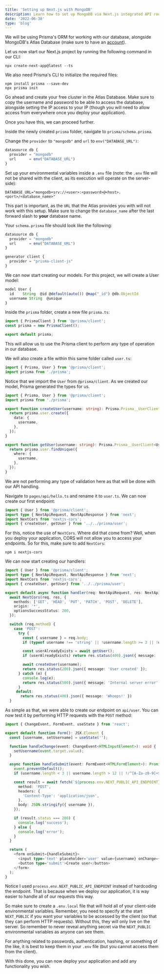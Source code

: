```yaml
---
title: 'Setting up Next.js with MongoDB'
description: Learn how to set up MongoDB via Next.js integrated API routes and Prisma ORM.
date: '2022-06-30'
type: 'blog'
---
```


We will be using Prisma's ORM for working with our database, alongside MongoDB's Atlas Database (make sure to have an [account](https://www.mongodb.com/atlas/database)).

Let us now start our Next.js project by running the following command in our CLI:

```
npx create-next-app@latest --ts
```

We also need Prisma's CLI to initialize the required files:

```
npm install prisma --save-dev
npx prisma init
```

Go ahead and create your free cluster in the Atlas Database. Make sure to copy the username and password to be able to access the database, alongside setting the IP access to your IP (though you will need to allow access from everywhere once you deploy your application).

Once you have this, we can proceed further.

Inside the newly created `prisma` folder, navigate to `prisma/schema.prisma`.

Change the `provider` to `"mongodb"` and `url` to `env("DATABASE_URL")`:

```typescript
datasource db {
  provider = "mongodb"
  url      = env("DATABASE_URL")
}
```

Set up your environmental variables inside a `.env` file (note: the `.env` file will not be shared with the client, as its execution will operate on the server-side):

```env
DATABASE_URL="mongodb+srv://<user>:<password>@<host>.<port>/<database_name>"
```

This part is important, as the `URL` that the Atlas provides you with will not work with this setup. Make sure to change the `database_name` after the last forward slash to **your** database name.

Your `schema.prisma` file should look like the following:

```typescript
datasource db {
  provider = "mongodb"
  url      = env("DATABASE_URL")
}

generator client {
  provider = "prisma-client-js"
}
```

We can now start creating our models. For this project, we will create a User model:

```typescript
model User {
  id    String  @id @default(auto()) @map("_id") @db.ObjectId
  username String  @unique
}
```

Inside the `prisma` folder, create a new file `prisma.ts`:

```typescript
import { PrismaClient } from '@prisma/client';
const prisma = new PrismaClient();

export default prisma;
```

This will allow us to use the Prisma client to perform any type of operation in our database.

We will also create a file within this same folder called `user.ts`:

```typescript
import { Prisma, User } from '@prisma/client';
import prisma from './prisma';
```

Notice that we import the `User` from `@prisma/client`. As we created our model, Prisma generated the types for us.

```typescript
import { Prisma, User } from '@prisma/client';
import prisma from './prisma';

export function createUser(username: string): Prisma.Prisma__UserClient<User> {
  return prisma.user.create({
    data: {
      username,
    },
  });
}

export function getUser(username: string): Prisma.Prisma__UserClient<User> {
  return prisma.user.findUnique({
    where: {
      username,
    },
  });
}
```

We are not performing any type of validation here as that will be done with our API handling.

Navigate to `pages/api/hello.ts` and rename it to `user.ts`. We can now create our first endpoint:

```typescript
import { User } from '@prisma/client';
import type { NextApiRequest, NextApiResponse } from 'next';
import NextCors from 'nextjs-cors';
import { createUser, getUser } from '../../prisma/user';
```

For this, notice the use of `NextCors`. Where did that come from? Well, when you deploy your application, CORS will not allow you to access your endpoints. So for this, make sure to add `NextCors`:

```
npm i nextjs-cors
```

We can now start creating our handlers:

```typescript
import { User } from '@prisma/client';
import type { NextApiRequest, NextApiResponse } from 'next';
import NextCors from 'nextjs-cors';
import { createUser, getUser} from '../../prisma/user';

export default async function handler(req: NextApiRequest, res: NextApiResponse) {
  await NextCors(req, res, {
    methods: ['GET', 'HEAD', 'PUT', 'PATCH', 'POST', 'DELETE'],
    origin: '*',
    optionsSuccessStatus: 200,
  });

  switch (req.method) {
    case 'POST':
      try {
        const { username } = req.body;
        if (typeof username !== 'string' || !username.length >= 3 || !username.length <= 12 || /^[A-Za-z0-9]+$/.test(username)) return res.status(400).json({ message: 'Invalid username' });

        const userAlreadyExists = await getUser();
        if (userAlreadyExists) return res.status(400).json({ message: 'User already exists });

        await createUser(username);
        return res.status(200).json({ message: 'User created' });
      } catch (e) {
        console.log(e);
        return res.status(500).json({ message: 'Internal server error' });
      }
     default:
       return res.status(400).json({ message: 'Whoops!' })
  }
```

As simple as that, we were able to create our endpoint on `api/user`. You can now test it by performing HTTP requests with the `POST` method:

```typescript
import { ChangeEvent, FormEvent, useState } from 'react';

export default function Form(): JSX.Element {
  const [username, setUsername] = useState('');

  function handleChange(event: ChangeEvent<HTMLInputElement>): void {
    setUsername(event.target.value);
  }

  async function handleSubmit(event: FormEvent<HTMLFormElement>): Promise<void> {
    event.preventDefault();
    if (username.length < 3 || username.length > 12 || !/^[A-Za-z0-9]+$/.test(username)) return;

    const result = await fetch(`${process.env.NEXT_PUBLIC_API_ENDPOINT}`, {
      method: 'POST',
      headers: {
        'Content-Type': 'application/json',
      },
      body: JSON.stringify({ username }),
    });

    if (result.status === 200) {
      console.log('success');
    } else {
      console.log('error');
    }
  }

  return (
    <form onSubmit={handleSubmit}>
      <input type='text' placeholder='user' value={username} onChange={handleChange} />
      <button type='submit'>Create user</button>
    </form>
  );
}
```

Notice I used `process.env.NEXT_PUBLIC_API_ENDPOINT` instead of hardcoding the endpoint. That is because when we deploy our application, it is way easier to handle all of our requests this way.

So make sure to create a `.env.local` file that will hold all of your client-side environmental variables. Remember, you need to specify at the start `NEXT_PUBLIC` if you want your variables to be accessed by the client (so that they can perform HTTP requests). Without this, they will only live on the server. So remember to never reveal anything secret via the `NEXT_PUBLIC` environmental variables as anyone can see them.

For anything related to passwords, authentication, hashing, or something of the like, it is best to keep them in your `.env` file (but you cannot access them from the client).

With this done, you can now deploy your application and add any functionality you wish.
